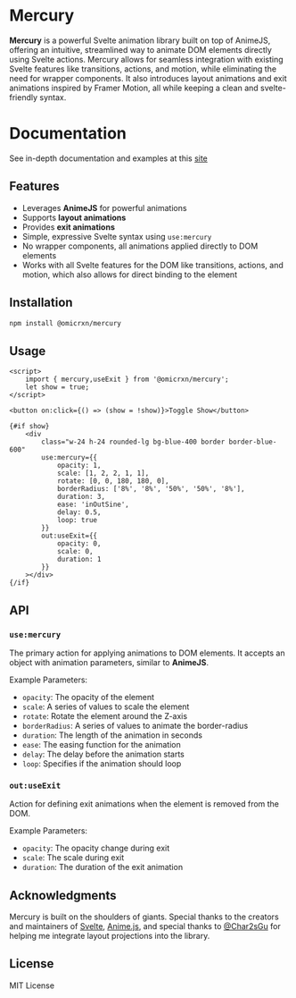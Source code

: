 # Mercury

**Mercury** is a powerful Svelte animation library built on top of AnimeJS, offering an intuitive, streamlined way to animate DOM elements directly using Svelte actions. Mercury allows for seamless integration with existing Svelte features like transitions, actions, and motion, while eliminating the need for wrapper components. It also introduces layout animations and exit animations inspired by Framer Motion, all while keeping a clean and svelte-friendly syntax.

# Documentation
See in-depth documentation and examples at this [site](https://uialchemy.com/mercury/about-mercury)

## Features

- Leverages **AnimeJS** for powerful animations
- Supports **layout animations**
- Provides **exit animations**
- Simple, expressive Svelte syntax using `use:mercury`
- No wrapper components, all animations applied directly to DOM elements
- Works with all Svelte features for the DOM like transitions, actions, and motion, which also allows for direct binding to the element

## Installation

```bash
npm install @omicrxn/mercury
```

## Usage

```svelte
<script>
	import { mercury,useExit } from '@omicrxn/mercury';
	let show = true;
</script>

<button on:click={() => (show = !show)}>Toggle Show</button>

{#if show}
	<div
		class="w-24 h-24 rounded-lg bg-blue-400 border border-blue-600"
		use:mercury={{
			opacity: 1,
			scale: [1, 2, 2, 1, 1],
			rotate: [0, 0, 180, 180, 0],
			borderRadius: ['8%', '8%', '50%', '50%', '8%'],
			duration: 3,
			ease: 'inOutSine',
			delay: 0.5,
			loop: true
		}}
		out:useExit={{
			opacity: 0,
			scale: 0,
			duration: 1
		}}
	></div>
{/if}
```

## API

### `use:mercury`

The primary action for applying animations to DOM elements. It accepts an object with animation parameters, similar to **AnimeJS**.

Example Parameters:

- `opacity`: The opacity of the element
- `scale`: A series of values to scale the element
- `rotate`: Rotate the element around the Z-axis
- `borderRadius`: A series of values to animate the border-radius
- `duration`: The length of the animation in seconds
- `ease`: The easing function for the animation
- `delay`: The delay before the animation starts
- `loop`: Specifies if the animation should loop

### `out:useExit`

Action for defining exit animations when the element is removed from the DOM.

Example Parameters:

- `opacity`: The opacity change during exit
- `scale`: The scale during exit
- `duration`: The duration of the exit animation

## Acknowledgments
Mercury is built on the shoulders of giants. Special thanks to the creators and maintainers of [Svelte](https://svelte.dev/), [Anime.js](https://github.com/juliangarnier/anime/), and special thanks to [@Char2sGu](https://github.com/Char2sGu) for helping me integrate layout projections into the library.


## License

MIT License

